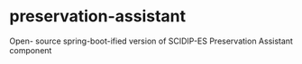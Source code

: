# preservation-assistant
Open- source spring-boot-ified version of SCIDIP-ES Preservation Assistant component
